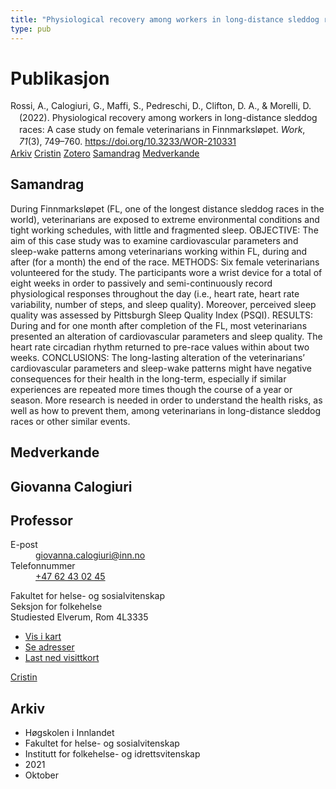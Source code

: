 ```yaml
---
title: "Physiological recovery among workers in long-distance sleddog races: A case study on female veterinarians in Finnmarksløpet"
type: pub
---
```

<h1>Publikasjon</h1>
<article id="csl-bib-container-BIIJXN45" class="csl-bib-container">
  <div class="csl-bib-body" style="line-height: 1.35; padding-left: 1em; text-indent:-1em;">
  <div class="csl-entry">Rossi, A., Calogiuri, G., Maffi, S., Pedreschi, D., Clifton, D. A., &amp; Morelli, D. (2022). Physiological recovery among workers in long-distance sleddog races: A case study on female veterinarians in Finnmarksl&#xF8;pet. <i>Work</i>, <i>71</i>(3), 749&#x2013;760. <a href="https://doi.org/10.3233/WOR-210331">https://doi.org/10.3233/WOR-210331</a></div>
</div>
  <div class="csl-bib-buttons">
    <a href="#taxonomy-article-BIIJXN45" class="csl-bib-button">Arkiv</a>
    <a href="https://app.cristin.no/results/show.jsf?id=1946810" alt="Cristin URL" class="csl-bib-button">Cristin</a>
    <a href="http://zotero.org/groups/5022929/items/BIIJXN45" alt="Zotero URL" class="csl-bib-button">Zotero</a>
    <a href="#abstract-article-BIIJXN45" class="csl-bib-button">Samandrag</a>
    <a href="#contributors-article-BIIJXN45" class="csl-bib-button">Medverkande</a>
  </div>
  <div id="csl-bib-meta-container-BIIJXN45"></div>
</article>
<div id="csl-bib-meta-BIIJXN45" class="csl-bib-meta">
  <article id="abstract-article-BIIJXN45" class="abstract-article">
    <h1>Samandrag</h1>
    During Finnmarksløpet (FL, one of the longest distance sleddog races in the world), veterinarians are exposed to extreme environmental conditions and tight working schedules, with little and fragmented sleep. OBJECTIVE: The aim of this case study was to examine cardiovascular parameters and sleep-wake patterns among veterinarians working within FL, during and after (for a month) the end of the race. METHODS: Six female veterinarians volunteered for the study. The participants wore a wrist device for a total of eight weeks in order to passively and semi-continuously record physiological responses throughout the day (i.e., heart rate, heart rate variability, number of steps, and sleep quality). Moreover, perceived sleep quality was assessed by Pittsburgh Sleep Quality Index (PSQI). RESULTS: During and for one month after completion of the FL, most veterinarians presented an alteration of cardiovascular parameters and sleep quality. The heart rate circadian rhythm returned to pre-race values within about two weeks. CONCLUSIONS: The long-lasting alteration of the veterinarians’ cardiovascular parameters and sleep-wake patterns might have negative consequences for their health in the long-term, especially if similar experiences are repeated more times though the course of a year or season. More research is needed in order to understand the health risks, as well as how to prevent them, among veterinarians in long-distance sleddog races or other similar events.
  </article>
  <article id="contributors-article-BIIJXN45" class="contributors-article">
    <h1>Medverkande</h1>
    <div class="personas">
<div class="vrtx-hinn-person-card">
<div class="photo">
<i class="lar la-user-circle missing-person"></i>
</div>
<div class="info">
<hgroup><h1>Giovanna Calogiuri</h1>
<h2>Professor</h2>
</hgroup><dl>
<dt>E-post</dt>
<dd>
<a href="mailto:giovanna.calogiuri@inn.no">giovanna.calogiuri@inn.no</a>
</dd>
<dt>Telefonnummer</dt>
<dd><a href="tel:+4762430245">
+47 62 43 02 45
</a></dd>
</dl>
<p>
Fakultet for helse- og sosialvitenskap<br>
Seksjon for folkehelse<br>
Studiested Elverum,
Rom 4L3335
</p>
<ul class="vrtx-hinn-links">
<li><a href="https://www.google.com/maps?q=60.88177,11.53669">Vis i kart</a></li>
<li><a href="https://www.inn.no/finn-en-ansatt/giovanna-calogiuri.html#vrtx-hinn-addresses">Se adresser</a></li>
<li><a href="https://www.inn.no/finn-en-ansatt/giovanna-calogiuri.html?vrtx=vcf">Last ned visittkort</a></li>
</ul>
</div>
</div>
<a href="https://app.cristin.no/persons/show.jsf?id=358086" alt="Cristin URL" class="personas-cristin">Cristin</a>
</div>
  </article>
  <article id="taxonomy-article-BIIJXN45" class="taxonomy-article">
    <h1>Arkiv</h1>
    <ul>
      <li>Høgskolen i Innlandet</li>
      <li>Fakultet for helse- og sosialvitenskap</li>
      <li>Institutt for folkehelse- og idrettsvitenskap</li>
      <li>2021</li>
      <li>Oktober</li>
    </ul>
  </article>
</div>
